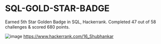 # SQL-GOLD-STAR-BADGE
Earned 5th Star Golden Badge in SQL, Hackerrank. Completed 47 out of 58 challenges &amp; scored 680 points.

![image](https://user-images.githubusercontent.com/71623089/211029069-8b4a8d4b-256b-4687-be76-3e0ade12634b.png)
https://www.hackerrank.com/16_Shubhankar
